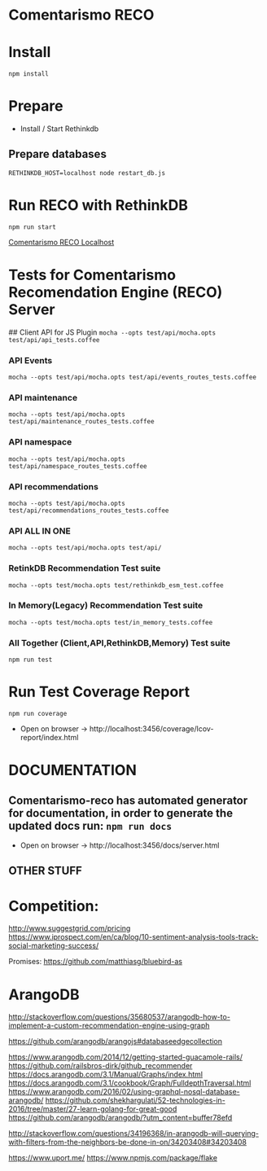 Comentarismo RECO
====================

# Install
`npm install`

# Prepare
* Install / Start Rethinkdb

## Prepare databases
`RETHINKDB_HOST=localhost node restart_db.js`

# Run RECO with RethinkDB
```
npm run start
```

[Comentarismo RECO Localhost](http://localhost:3456/)


# Tests for Comentarismo Recomendation Engine (RECO) Server

## Client API for JS Plugin
`mocha --opts test/api/mocha.opts test/api/api_tests.coffee`

### API Events
`mocha --opts test/api/mocha.opts test/api/events_routes_tests.coffee`

### API maintenance
`mocha --opts test/api/mocha.opts test/api/maintenance_routes_tests.coffee`

### API namespace
`mocha --opts test/api/mocha.opts test/api/namespace_routes_tests.coffee`

### API recommendations
`mocha --opts test/api/mocha.opts test/api/recommendations_routes_tests.coffee`

### API ALL IN ONE
`mocha --opts test/api/mocha.opts test/api/`

### RetinkDB Recommendation Test suite
`mocha --opts test/mocha.opts test/rethinkdb_esm_test.coffee`

### In Memory(Legacy) Recommendation Test suite
`mocha --opts test/mocha.opts test/in_memory_tests.coffee`

### All Together (Client,API,RethinkDB,Memory) Test suite
`npm run test`

# Run Test Coverage Report
`npm run coverage`

* Open on browser -> http://localhost:3456/coverage/lcov-report/index.html


# DOCUMENTATION
## Comentarismo-reco has automated generator for documentation, in order to generate the updated docs run: `npm run docs`
* Open on browser -> http://localhost:3456/docs/server.html


OTHER STUFF
---------------------------



# Competition:
http://www.suggestgrid.com/pricing
https://www.iprospect.com/en/ca/blog/10-sentiment-analysis-tools-track-social-marketing-success/


Promises:
https://github.com/matthiasg/bluebird-as


# ArangoDB
http://stackoverflow.com/questions/35680537/arangodb-how-to-implement-a-custom-recommendation-engine-using-graph



https://github.com/arangodb/arangojs#databaseedgecollection

https://www.arangodb.com/2014/12/getting-started-guacamole-rails/
https://github.com/railsbros-dirk/github_recommender
https://docs.arangodb.com/3.1/Manual/Graphs/index.html
https://docs.arangodb.com/3.1/cookbook/Graph/FulldepthTraversal.html
https://www.arangodb.com/2016/02/using-graphql-nosql-database-arangodb/
https://github.com/shekhargulati/52-technologies-in-2016/tree/master/27-learn-golang-for-great-good
https://github.com/arangodb/arangodb/?utm_content=buffer78efd


http://stackoverflow.com/questions/34196368/in-arangodb-will-querying-with-filters-from-the-neighbors-be-done-in-on/34203408#34203408

https://www.uport.me/
https://www.npmjs.com/package/flake